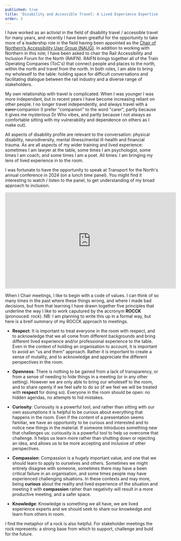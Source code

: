 ```yaml
---
published: true
title: 'Disability and Accessible Travel: A Lived Experience Expertise Case Study'
order: 3
---
```

I have worked as an activist in the field of disability travel / accessible travel for many years, and recently I have been greatful for the opportunity to take more of a leadership role in the field having been appointed as the [Chair of Northern’s Accessibility User Group (NAUG)](https://www.northernrailway.co.uk/news/northern-appoints-new-chair-train-operators-independent-accessibility-user-group "Press release: Northern Rail"). In addition to working with Northern in this role; I have been asked to chair the Rail Accessibility and Inclusion Forum for the North (RAIFN). RAIFN brings together all of the Train Operating Companies (ToC's) that connect people and places to the north, within the north and travel from the north. In both roles, I am able to bring my wholeself to the table: holding space for difficult conversations and facilitating dialogue between the rail industry and a diverse range of stakeholders. 

My own relationship with travel is complicated. When I was younger I was more independant, but in recent years I have become increasing reliant on other people. I no longer travel independently, and always travel with a <strike> carer </strike> companion (I prefer "companion" to the word "carer", partly because it gives me mysterious Dr Who vibes, and partly because I not always as comfortable sitting with my vulnerability and dependence on others as I make out).

All aspects of disability profile are relevant to the conversation: physical disability, neurodiversity, mental illness/mental ill-health and financial trauma. As are all aspects of my wider training and lived experience: sometimes I am lawyer at the table, some times I am psychologist, some times I am coach, and some times I am a poet. All times: I am bringing my lens of lived experience in to the room. 

I was fortunate to have the opportunity to speak at Transport for the North's annual conference in 2024 (on a lunch time panel). You might find it interesting to watch / listen to the panel, to get understanding of my broad approach to inclusion.


<iframe width="560" height="315" src="https://www.youtube.com/embed/XnFVj-LkrKo?si=aNIwWICL3-kz9JCl" title="YouTube video player" frameborder="0" allow="accelerometer; autoplay; clipboard-write; encrypted-media; gyroscope; picture-in-picture; web-share" referrerpolicy="strict-origin-when-cross-origin" allowfullscreen></iframe>


When I Chair meetings, I like to begin with a code of values. I can think of so many times in the past where these things wrong, and where I made bad decisions, but from that learning I have drawn together five principles that underline the way I like to work caputured by the accronym **ROCCK** (pronouced: _rock_). NB: I am planning to write this up in a formal way, but here is a breif summary of my ROCCK approach to meetings.

- **Respect**: It is important to treat everyone in the room with respect, and to acknowledge that we all come from different backgrounds and bring different lived experience and/or professional experience to the table. Even in the context of holding an organisation to account, it is important to avoid an "us and them" approach. Rather it is important to create a sense of mutality, and to acknowledge and appreciate the different perspectives in the room.

- **Openness**: There is nothing to be gained from a lack of transparency, or from a sense of needing to hide things in a meeting (or in any other setting). However we are only able to bring our wholeself to the room, and to share openly if we feel safe to do so (if we feel we will be treated with **respect** for doing so). Everyone in the room should be open: no hidden agendas, no attempts to hid mistakes. 

- **Curiosity**: Curiousity is a powerful tool, and rather than sitting with our own assumptions it is helpful to be curious about everything that happens in the room. Even if the content of a presentation seems familiar, we have an opportunity to be curious and interested and to notice new things in the material. If someone introduces something new that challenges us: curiousity is a powerful tool to help us overcome that challenge. It helps us learn more rather than shutting down or rejecting an idea, and allows us to be more accepting and inclusive of other perspectives.

- **Compassion**: Compassion is a hugely important value, and one that we should learn to apply to ourselves and others. Sometimes we might entirely disagree with someone, sometimes there may have a been critical failure in an organisation, and some times people may have experienced challenging situations. In these contexts and may more, being **curious** about the reality and lived experience of the situation and meeting it with **compassion** rather than negativity will result in a more productive meeting, and a safer space.

- **Knowledge**: Knowledge is something we all have, we are lived experience experts and we should seek to share our knowkedge and learn from others in room. 

I find the metaphor of a rock is also helpful. For stakeholder meetings the rock represents: a strong base from which to support, challenge and buld for the future. 


